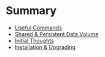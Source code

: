 # Summary

* [Useful Commands](useful_commands.md)
* [Shared & Persistent Data Volume](shared_and_persistent_data_volume.md)
* [Initial Thoughts](initial_thoughts.md)
* [Installation & Upgrading](installation_and_upgrading.md)

